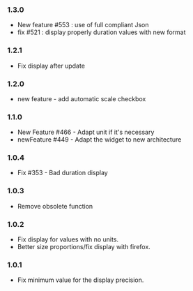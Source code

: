 ### 1.3.0
* New feature #553 : use of full compliant Json
* fix #521 : display properly duration values with new format

### 1.2.1
* Fix display after update

### 1.2.0
* new feature - add automatic scale checkbox

### 1.1.0
* New Feature #466 - Adapt unit if it's necessary
* newFeature #449 - Adapt the widget to new architecture

### 1.0.4
* Fix #353 - Bad duration display

### 1.0.3
* Remove obsolete function

### 1.0.2
* Fix display for values with no units.
* Better size proportions/fix display with firefox.

### 1.0.1
* Fix minimum value for the display precision.